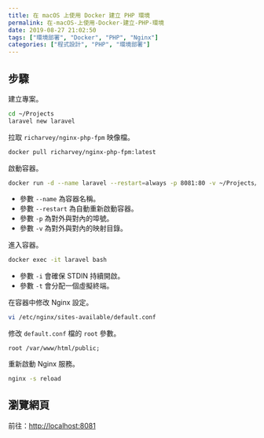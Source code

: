 ```yaml
---
title: 在 macOS 上使用 Docker 建立 PHP 環境
permalink: 在-macOS-上使用-Docker-建立-PHP-環境
date: 2019-08-27 21:02:50
tags: ["環境部署", "Docker", "PHP", "Nginx"]
categories: ["程式設計", "PHP", "環境部署"]
---
```


## 步驟

建立專案。

```BASH
cd ~/Projects
laravel new laravel
```

拉取 `richarvey/nginx-php-fpm` 映像檔。

```BASH
docker pull richarvey/nginx-php-fpm:latest
```

啟動容器。

```BASH
docker run -d --name laravel --restart=always -p 8081:80 -v ~/Projects/laravel:/var/www/html richarvey/nginx-php-fpm
```

- 參數 `--name` 為容器名稱。
- 參數 `--restart` 為自動重新啟動容器。
- 參數 `-p` 為對外與對內的埠號。
- 參數 `-v` 為對外與對內的映射目錄。

進入容器。

```BASH
docker exec -it laravel bash
```

- 參數 `-i` 會確保 STDIN 持續開啟。
- 參數 `-t` 會分配一個虛擬終端。

在容器中修改 Nginx 設定。

```BASH
vi /etc/nginx/sites-available/default.conf
```

修改 `default.conf` 檔的 `root` 參數。

```ENV
root /var/www/html/public;
```

重新啟動 Nginx 服務。

```BASH
nginx -s reload
```

## 瀏覽網頁

前往：<http://localhost:8081>
